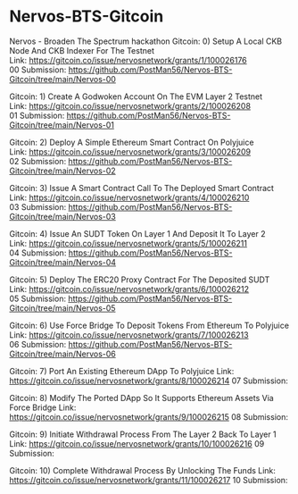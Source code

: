 # Nervos-BTS-Gitcoin
Nervos - Broaden The Spectrum hackathon 
Gitcoin: 0) Setup A Local CKB Node And CKB Indexer For The Testnet <br/>
Link: https://gitcoin.co/issue/nervosnetwork/grants/1/100026176
<br/>
00 Submission: https://github.com/PostMan56/Nervos-BTS-Gitcoin/tree/main/Nervos-00

Gitcoin: 1) Create A Godwoken Account On The EVM Layer 2 Testnet <br/>
Link: https://gitcoin.co/issue/nervosnetwork/grants/2/100026208
<br/>
01 Submission: https://github.com/PostMan56/Nervos-BTS-Gitcoin/tree/main/Nervos-01

Gitcoin: 2) Deploy A Simple Ethereum Smart Contract On Polyjuice<br/>
Link: https://gitcoin.co/issue/nervosnetwork/grants/3/100026209
<br/>
02 Submission: https://github.com/PostMan56/Nervos-BTS-Gitcoin/tree/main/Nervos-02

Gitcoin: 3) Issue A Smart Contract Call To The Deployed Smart Contract<br/>
Link: https://gitcoin.co/issue/nervosnetwork/grants/4/100026210
<br/>
03 Submission: https://github.com/PostMan56/Nervos-BTS-Gitcoin/tree/main/Nervos-03

Gitcoin: 4) Issue An SUDT Token On Layer 1 And Deposit It To Layer 2<br/>
Link: https://gitcoin.co/issue/nervosnetwork/grants/5/100026211
<br/>
04 Submission: https://github.com/PostMan56/Nervos-BTS-Gitcoin/tree/main/Nervos-04

Gitcoin: 5) Deploy The ERC20 Proxy Contract For The Deposited SUDT<br/>
Link: https://gitcoin.co/issue/nervosnetwork/grants/6/100026212 <br/>
05 Submission: https://github.com/PostMan56/Nervos-BTS-Gitcoin/tree/main/Nervos-05

Gitcoin: 6) Use Force Bridge To Deposit Tokens From Ethereum To Polyjuice<br/>
Link: https://gitcoin.co/issue/nervosnetwork/grants/7/100026213<br/>
06 Submission: https://github.com/PostMan56/Nervos-BTS-Gitcoin/tree/main/Nervos-06

Gitcoin: 7) Port An Existing Ethereum DApp To Polyjuice
Link: https://gitcoin.co/issue/nervosnetwork/grants/8/100026214
07 Submission:

Gitcoin: 8) Modify The Ported DApp So It Supports Ethereum Assets Via Force Bridge
Link: https://gitcoin.co/issue/nervosnetwork/grants/9/100026215
08 Submission:

Gitcoin: 9) Initiate Withdrawal Process From The Layer 2 Back To Layer 1
Link: https://gitcoin.co/issue/nervosnetwork/grants/10/100026216
09 Submission:

Gitcoin: 10) Complete Withdrawal Process By Unlocking The Funds
Link: https://gitcoin.co/issue/nervosnetwork/grants/11/100026217
10 Submission:
